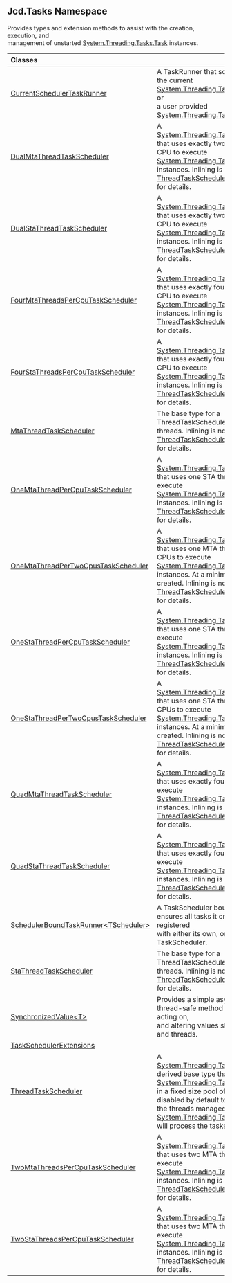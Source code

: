 ## Jcd.Tasks Namespace

Provides types and extension methods to assist with the creation, execution, and  
management of unstarted [System.Threading.Tasks.Task](https://docs.microsoft.com/en-us/dotnet/api/System.Threading.Tasks.Task 'System.Threading.Tasks.Task') instances.

| Classes | |
| :--- | :--- |
| [CurrentSchedulerTaskRunner](Jcd.Tasks.CurrentSchedulerTaskRunner.md 'Jcd.Tasks.CurrentSchedulerTaskRunner') | A TaskRunner that schedules tasks on the current [System.Threading.Tasks.TaskScheduler](https://docs.microsoft.com/en-us/dotnet/api/System.Threading.Tasks.TaskScheduler 'System.Threading.Tasks.TaskScheduler') or<br/>a user provided [System.Threading.Tasks.TaskScheduler](https://docs.microsoft.com/en-us/dotnet/api/System.Threading.Tasks.TaskScheduler 'System.Threading.Tasks.TaskScheduler'). |
| [DualMtaThreadTaskScheduler](Jcd.Tasks.DualMtaThreadTaskScheduler.md 'Jcd.Tasks.DualMtaThreadTaskScheduler') | A [System.Threading.Tasks.TaskScheduler](https://docs.microsoft.com/en-us/dotnet/api/System.Threading.Tasks.TaskScheduler 'System.Threading.Tasks.TaskScheduler') that uses exactly two  STA threads per CPU to execute<br/>[System.Threading.Tasks.Task](https://docs.microsoft.com/en-us/dotnet/api/System.Threading.Tasks.Task 'System.Threading.Tasks.Task') instances. Inlining is not honored. [ThreadTaskScheduler](Jcd.Tasks.ThreadTaskScheduler.md 'Jcd.Tasks.ThreadTaskScheduler')<br/>for details. |
| [DualStaThreadTaskScheduler](Jcd.Tasks.DualStaThreadTaskScheduler.md 'Jcd.Tasks.DualStaThreadTaskScheduler') | A [System.Threading.Tasks.TaskScheduler](https://docs.microsoft.com/en-us/dotnet/api/System.Threading.Tasks.TaskScheduler 'System.Threading.Tasks.TaskScheduler') that uses exactly two  STA threads per CPU to execute<br/>[System.Threading.Tasks.Task](https://docs.microsoft.com/en-us/dotnet/api/System.Threading.Tasks.Task 'System.Threading.Tasks.Task') instances. Inlining is not honored. [ThreadTaskScheduler](Jcd.Tasks.ThreadTaskScheduler.md 'Jcd.Tasks.ThreadTaskScheduler')<br/>for details. |
| [FourMtaThreadsPerCpuTaskScheduler](Jcd.Tasks.FourMtaThreadsPerCpuTaskScheduler.md 'Jcd.Tasks.FourMtaThreadsPerCpuTaskScheduler') | A [System.Threading.Tasks.TaskScheduler](https://docs.microsoft.com/en-us/dotnet/api/System.Threading.Tasks.TaskScheduler 'System.Threading.Tasks.TaskScheduler') that uses exactly four MTA threads per CPU to execute<br/>[System.Threading.Tasks.Task](https://docs.microsoft.com/en-us/dotnet/api/System.Threading.Tasks.Task 'System.Threading.Tasks.Task') instances. Inlining is not honored. [ThreadTaskScheduler](Jcd.Tasks.ThreadTaskScheduler.md 'Jcd.Tasks.ThreadTaskScheduler')<br/>for details. |
| [FourStaThreadsPerCpuTaskScheduler](Jcd.Tasks.FourStaThreadsPerCpuTaskScheduler.md 'Jcd.Tasks.FourStaThreadsPerCpuTaskScheduler') | A [System.Threading.Tasks.TaskScheduler](https://docs.microsoft.com/en-us/dotnet/api/System.Threading.Tasks.TaskScheduler 'System.Threading.Tasks.TaskScheduler') that uses exactly four STA threads per CPU to execute<br/>[System.Threading.Tasks.Task](https://docs.microsoft.com/en-us/dotnet/api/System.Threading.Tasks.Task 'System.Threading.Tasks.Task') instances. Inlining is not honored. [ThreadTaskScheduler](Jcd.Tasks.ThreadTaskScheduler.md 'Jcd.Tasks.ThreadTaskScheduler')<br/>for details. |
| [MtaThreadTaskScheduler](Jcd.Tasks.MtaThreadTaskScheduler.md 'Jcd.Tasks.MtaThreadTaskScheduler') | The base type for a ThreadTaskScheduler that uses MTA threads. Inlining is not honored. [ThreadTaskScheduler](Jcd.Tasks.ThreadTaskScheduler.md 'Jcd.Tasks.ThreadTaskScheduler')<br/>for details. |
| [OneMtaThreadPerCpuTaskScheduler](Jcd.Tasks.OneMtaThreadPerCpuTaskScheduler.md 'Jcd.Tasks.OneMtaThreadPerCpuTaskScheduler') | A [System.Threading.Tasks.TaskScheduler](https://docs.microsoft.com/en-us/dotnet/api/System.Threading.Tasks.TaskScheduler 'System.Threading.Tasks.TaskScheduler') that uses one STA thread per CPUs to execute<br/>[System.Threading.Tasks.Task](https://docs.microsoft.com/en-us/dotnet/api/System.Threading.Tasks.Task 'System.Threading.Tasks.Task') instances. Inlining is not honored. [ThreadTaskScheduler](Jcd.Tasks.ThreadTaskScheduler.md 'Jcd.Tasks.ThreadTaskScheduler')<br/>for details. |
| [OneMtaThreadPerTwoCpusTaskScheduler](Jcd.Tasks.OneMtaThreadPerTwoCpusTaskScheduler.md 'Jcd.Tasks.OneMtaThreadPerTwoCpusTaskScheduler') | A [System.Threading.Tasks.TaskScheduler](https://docs.microsoft.com/en-us/dotnet/api/System.Threading.Tasks.TaskScheduler 'System.Threading.Tasks.TaskScheduler') that uses one MTA thread for every two CPUs to execute<br/>[System.Threading.Tasks.Task](https://docs.microsoft.com/en-us/dotnet/api/System.Threading.Tasks.Task 'System.Threading.Tasks.Task') instances. At a minimum one thread is created. Inlining is not honored. [ThreadTaskScheduler](Jcd.Tasks.ThreadTaskScheduler.md 'Jcd.Tasks.ThreadTaskScheduler')<br/>for details. |
| [OneStaThreadPerCpuTaskScheduler](Jcd.Tasks.OneStaThreadPerCpuTaskScheduler.md 'Jcd.Tasks.OneStaThreadPerCpuTaskScheduler') | A [System.Threading.Tasks.TaskScheduler](https://docs.microsoft.com/en-us/dotnet/api/System.Threading.Tasks.TaskScheduler 'System.Threading.Tasks.TaskScheduler') that uses one STA thread per CPUs to execute<br/>[System.Threading.Tasks.Task](https://docs.microsoft.com/en-us/dotnet/api/System.Threading.Tasks.Task 'System.Threading.Tasks.Task') instances. Inlining is not honored. [ThreadTaskScheduler](Jcd.Tasks.ThreadTaskScheduler.md 'Jcd.Tasks.ThreadTaskScheduler')<br/>for details. |
| [OneStaThreadPerTwoCpusTaskScheduler](Jcd.Tasks.OneStaThreadPerTwoCpusTaskScheduler.md 'Jcd.Tasks.OneStaThreadPerTwoCpusTaskScheduler') | A [System.Threading.Tasks.TaskScheduler](https://docs.microsoft.com/en-us/dotnet/api/System.Threading.Tasks.TaskScheduler 'System.Threading.Tasks.TaskScheduler') that uses one STA thread for every two CPUs to execute<br/>[System.Threading.Tasks.Task](https://docs.microsoft.com/en-us/dotnet/api/System.Threading.Tasks.Task 'System.Threading.Tasks.Task') instances. At a minimum one thread is created. Inlining is not honored. [ThreadTaskScheduler](Jcd.Tasks.ThreadTaskScheduler.md 'Jcd.Tasks.ThreadTaskScheduler')<br/>for details. |
| [QuadMtaThreadTaskScheduler](Jcd.Tasks.QuadMtaThreadTaskScheduler.md 'Jcd.Tasks.QuadMtaThreadTaskScheduler') | A [System.Threading.Tasks.TaskScheduler](https://docs.microsoft.com/en-us/dotnet/api/System.Threading.Tasks.TaskScheduler 'System.Threading.Tasks.TaskScheduler') that uses exactly four MTA threads to execute<br/>[System.Threading.Tasks.Task](https://docs.microsoft.com/en-us/dotnet/api/System.Threading.Tasks.Task 'System.Threading.Tasks.Task') instances. Inlining is not honored. [ThreadTaskScheduler](Jcd.Tasks.ThreadTaskScheduler.md 'Jcd.Tasks.ThreadTaskScheduler')<br/>for details. |
| [QuadStaThreadTaskScheduler](Jcd.Tasks.QuadStaThreadTaskScheduler.md 'Jcd.Tasks.QuadStaThreadTaskScheduler') | A [System.Threading.Tasks.TaskScheduler](https://docs.microsoft.com/en-us/dotnet/api/System.Threading.Tasks.TaskScheduler 'System.Threading.Tasks.TaskScheduler') that uses exactly four STA threads to execute<br/>[System.Threading.Tasks.Task](https://docs.microsoft.com/en-us/dotnet/api/System.Threading.Tasks.Task 'System.Threading.Tasks.Task') instances. Inlining is not honored. [ThreadTaskScheduler](Jcd.Tasks.ThreadTaskScheduler.md 'Jcd.Tasks.ThreadTaskScheduler')<br/>for details. |
| [SchedulerBoundTaskRunner&lt;TScheduler&gt;](Jcd.Tasks.SchedulerBoundTaskRunner_TScheduler_.md 'Jcd.Tasks.SchedulerBoundTaskRunner<TScheduler>') | A TaskScheduler bound task runner. It ensures all tasks it creates are registered<br/>with either its own, or a user provided TaskScheduler. |
| [StaThreadTaskScheduler](Jcd.Tasks.StaThreadTaskScheduler.md 'Jcd.Tasks.StaThreadTaskScheduler') | The base type for a ThreadTaskScheduler that uses STA threads. Inlining is not honored. [ThreadTaskScheduler](Jcd.Tasks.ThreadTaskScheduler.md 'Jcd.Tasks.ThreadTaskScheduler')<br/>for details. |
| [SynchronizedValue&lt;T&gt;](Jcd.Tasks.SynchronizedValue_T_.md 'Jcd.Tasks.SynchronizedValue<T>') | Provides a simple async-safe and thread-safe method of setting, getting, acting on,<br/>and altering values shared among tasks and threads. |
| [TaskSchedulerExtensions](Jcd.Tasks.TaskSchedulerExtensions.md 'Jcd.Tasks.TaskSchedulerExtensions') | |
| [ThreadTaskScheduler](Jcd.Tasks.ThreadTaskScheduler.md 'Jcd.Tasks.ThreadTaskScheduler') | A [System.Threading.Tasks.TaskScheduler](https://docs.microsoft.com/en-us/dotnet/api/System.Threading.Tasks.TaskScheduler 'System.Threading.Tasks.TaskScheduler') derived base type that runs [System.Threading.Tasks.Task](https://docs.microsoft.com/en-us/dotnet/api/System.Threading.Tasks.Task 'System.Threading.Tasks.Task') instances<br/>in a fixed size pool of threads. Inlining is disabled by default to ensure only<br/>the threads managed by this [System.Threading.Tasks.TaskScheduler](https://docs.microsoft.com/en-us/dotnet/api/System.Threading.Tasks.TaskScheduler 'System.Threading.Tasks.TaskScheduler') will process the tasks. |
| [TwoMtaThreadsPerCpuTaskScheduler](Jcd.Tasks.TwoMtaThreadsPerCpuTaskScheduler.md 'Jcd.Tasks.TwoMtaThreadsPerCpuTaskScheduler') | A [System.Threading.Tasks.TaskScheduler](https://docs.microsoft.com/en-us/dotnet/api/System.Threading.Tasks.TaskScheduler 'System.Threading.Tasks.TaskScheduler') that uses two MTA threads per CPU to execute<br/>[System.Threading.Tasks.Task](https://docs.microsoft.com/en-us/dotnet/api/System.Threading.Tasks.Task 'System.Threading.Tasks.Task') instances. Inlining is not honored. [ThreadTaskScheduler](Jcd.Tasks.ThreadTaskScheduler.md 'Jcd.Tasks.ThreadTaskScheduler')<br/>for details. |
| [TwoStaThreadsPerCpuTaskScheduler](Jcd.Tasks.TwoStaThreadsPerCpuTaskScheduler.md 'Jcd.Tasks.TwoStaThreadsPerCpuTaskScheduler') | A [System.Threading.Tasks.TaskScheduler](https://docs.microsoft.com/en-us/dotnet/api/System.Threading.Tasks.TaskScheduler 'System.Threading.Tasks.TaskScheduler') that uses two MTA threads per CPU to execute<br/>[System.Threading.Tasks.Task](https://docs.microsoft.com/en-us/dotnet/api/System.Threading.Tasks.Task 'System.Threading.Tasks.Task') instances. Inlining is not honored. [ThreadTaskScheduler](Jcd.Tasks.ThreadTaskScheduler.md 'Jcd.Tasks.ThreadTaskScheduler')<br/>for details. |

